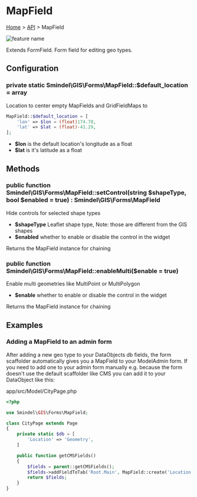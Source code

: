 # MapField

[Home](../../.) > [API](index.md) > MapField

![feature name](../images/MapField.png)

Extends FormField. Form field for editing geo types.

## Configuration

### private static Smindel\GIS\Forms\MapField::$default_location = array

Location to center empty MapFields and GridFieldMaps to

```php
MapField::$default_location = [
    'lon' => $lon = (float)174.78,
    'lat' => $lat = (float)-41.29,
];
```
- __$lon__ is the default location's longitude as a float
- __$lat__ is it's latitude as a float

## Methods

### public function Smindel\GIS\Forms\MapField::setControl(string $shapeType, bool $enabled = true) : Smindel\GIS\Forms\MapField

Hide controls for selected shape types

- __$shapeType__ Leaflet shape type, Note: those are different from the GIS shapes
- __$enabled__ whether to enable or disable the control in the widget

Returns the MapField instance for chaining

### public function Smindel\GIS\Forms\MapField::enableMulti($enable = true)

Enable multi geometries like MultiPoint or MultiPolygon

- __$enable__ whether to enable or disable the control in the widget

Returns the MapField instance for chaining

## Examples

### Adding a MapField to an admin form

After adding a new geo type to your DataObjects db fields, the form scaffolder automatically gives you a MapField to your ModelAdmin form. If you need to add one to your admin form manually e.g. because the form doesn't use the default scaffolder like CMS you can add it to your DataObject like this:

app/src/Model/CityPage.php

```php
<?php

use Smindel\GIS\Forms\MapField;

class CityPage extends Page
{
    private static $db = [
        'Location' => 'Geometry',
    ]

    public function getCMSFields()
    {
        $fields = parent::getCMSFields();
        $fields->addFieldToTab('Root.Main', MapField::create('Location'), 'Content');
        return $fields;
    }
}
```
